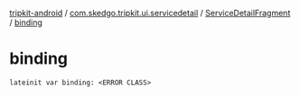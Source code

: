 [tripkit-android](../../index.md) / [com.skedgo.tripkit.ui.servicedetail](../index.md) / [ServiceDetailFragment](index.md) / [binding](./binding.md)

# binding

`lateinit var binding: <ERROR CLASS>`